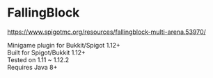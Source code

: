 # FallingBlock

https://www.spigotmc.org/resources/fallingblock-multi-arena.53970/

  Minigame plugin for Bukkit/Spigot 1.12+  
  Built for Spigot/Bukkit 1.12+  
  Tested on 1.11 ~ 1.12.2  
  Requires Java 8+  
